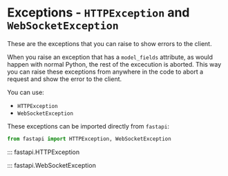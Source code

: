 # Exceptions - `HTTPException` and `WebSocketException`

These are the exceptions that you can raise to show errors to the client.

When you raise an exception that has a `model_fields` attribute, as would happen with normal Python, the rest of the
excecution is aborted. This way you can raise these exceptions from anywhere in the
code to abort a request and show the error to the client.

You can use:

* `HTTPException`
* `WebSocketException`

These exceptions can be imported directly from `fastapi`:

```python
from fastapi import HTTPException, WebSocketException
```

::: fastapi.HTTPException

::: fastapi.WebSocketException
